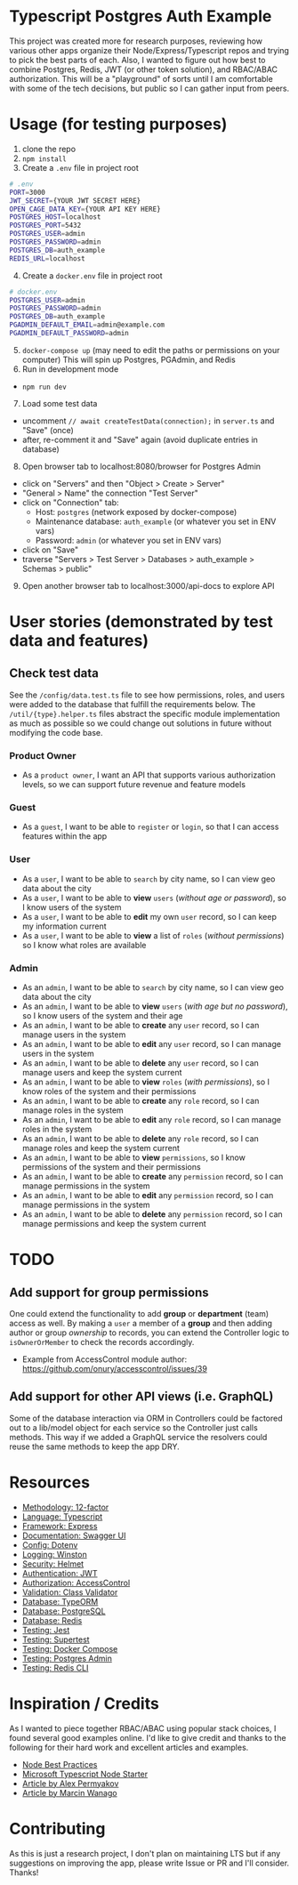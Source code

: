 # Typescript Postgres Auth Example
This project was created more for research purposes, reviewing how various other
apps organize their Node/Express/Typescript repos and trying to pick the best 
parts of each. Also, I wanted to figure out how best to combine Postgres, Redis, 
JWT (or other token solution), and RBAC/ABAC authorization. This will be a "playground" 
of sorts until I am comfortable with some of the tech decisions, but public so I can 
gather input from peers.

# Usage (for testing purposes)
 1. clone the repo
 2. `npm install`
 3. Create a `.env` file in project root
 ```bash
# .env
PORT=3000
JWT_SECRET={YOUR JWT SECRET HERE}
OPEN_CAGE_DATA_KEY={YOUR API KEY HERE}
POSTGRES_HOST=localhost
POSTGRES_PORT=5432
POSTGRES_USER=admin
POSTGRES_PASSWORD=admin
POSTGRES_DB=auth_example
REDIS_URL=localhost
 ```
 4. Create a `docker.env` file in project root
 ```bash
# docker.env
POSTGRES_USER=admin
POSTGRES_PASSWORD=admin
POSTGRES_DB=auth_example
PGADMIN_DEFAULT_EMAIL=admin@example.com
PGADMIN_DEFAULT_PASSWORD=admin
 ```
 5. `docker-compose up` (may need to edit the paths or permissions on your computer)
 This will spin up Postgres, PGAdmin, and Redis
 6. Run in development mode
   * `npm run dev`
 7. Load some test data
   * uncomment `// await createTestData(connection);` in `server.ts` and "Save" (once)
   * after, re-comment it and "Save" again (avoid duplicate entries in database)
 8. Open browser tab to localhost:8080/browser for Postgres Admin
   * click on "Servers" and then "Object > Create > Server"
   * "General > Name" the connection "Test Server"
   * click on "Connection" tab:
     * Host: `postgres` (network exposed by docker-compose)
     * Maintenance database: `auth_example` (or whatever you set in ENV vars)
     * Password: `admin` (or whatever you set in ENV vars)
   * click on "Save"
   * traverse "Servers > Test Server > Databases > auth_example > Schemas > public"
 9. Open another browser tab to localhost:3000/api-docs to explore API

# User stories (demonstrated by test data and features)
## Check test data
See the `/config/data.test.ts` file to see how permissions, roles, and users were added to the database 
that fulfill the requirements below. The `/util/{type}.helper.ts` files abstract the specific module implementation 
as much as possible so we could change out solutions in future without modifying the code base.

### Product Owner
 * As a `product owner`, I want an API that supports various authorization levels, so we can support future revenue and feature models

### Guest
 * As a `guest`, I want to be able to `register` or `login`, so that I can access features within the app

### User
 * As a `user`, I want to be able to `search` by city name, so I can view geo data about the city
 * As a `user`, I want to be able to **view** `users` (*without age or password*), so I know users of the system
 * As a `user`, I want to be able to **edit** my own `user` record, so I can keep my information current
 * As a `user`, I want to be able to **view** a list of `roles` (*without permissions*) so I know what roles are available

### Admin
 * As an `admin`, I want to be able to `search` by city name, so I can view geo data about the city
 * As an `admin`, I want to be able to **view** `users` (*with age but no password*), so I know users of the system and their age
 * As an `admin`, I want to be able to **create** any `user` record, so I can manage users in the system
 * As an `admin`, I want to be able to **edit** any `user` record, so I can manage users in the system
 * As an `admin`, I want to be able to **delete** any `user` record, so I can manage users and keep the system current
 * As an `admin`, I want to be able to **view** `roles` (*with permissions*), so I know roles of the system and their permissions
 * As an `admin`, I want to be able to **create** any `role` record, so I can manage roles in the system
 * As an `admin`, I want to be able to **edit** any `role` record, so I can manage roles in the system
 * As an `admin`, I want to be able to **delete** any `role` record, so I can manage roles and keep the system current
 * As an `admin`, I want to be able to **view** `permissions`, so I know permissions of the system and their permissions
 * As an `admin`, I want to be able to **create** any `permission` record, so I can manage permissions in the system
 * As an `admin`, I want to be able to **edit** any `permission` record, so I can manage permissions in the system
 * As an `admin`, I want to be able to **delete** any `permission` record, so I can manage permissions and keep the system current

# TODO
## Add support for group permissions
One could extend the functionality to add **group** or **department** (team) access as well. By making a `user`
a member of a **group** and then adding author or group *ownership* to records, you can extend the Controller logic
to `isOwnerOrMember` to check the records accordingly.

 * Example from AccessControl module author: https://github.com/onury/accesscontrol/issues/39

## Add support for other API views (i.e. GraphQL)
Some of the database interaction via ORM in Controllers could be factored out to a lib/model object for each 
service so the Controller just calls methods. This way if we added a GraphQL service the resolvers could reuse the 
same methods to keep the app DRY.

# Resources
 * [Methodology: 12-factor](https://12factor.net/)
 * [Language: Typescript](https://www.typescriptlang.org/)
 * [Framework: Express](https://expressjs.com/)
 * [Documentation: Swagger UI](https://swagger.io/docs/open-source-tools/swagger-ui/usage/installation/)
 * [Config: Dotenv](https://www.npmjs.com/package/dotenv)
 * [Logging: Winston](https://www.npmjs.com/package/winston)
 * [Security: Helmet](https://www.npmjs.com/package/helmet)
 * [Authentication: JWT](https://www.npmjs.com/package/jsonwebtoken)
 * [Authorization: AccessControl](https://www.npmjs.com/package/accesscontrol)
 * [Validation: Class Validator](https://www.npmjs.com/package/class-validator)
 * [Database: TypeORM](https://www.npmjs.com/package/typeorm)
 * [Database: PostgreSQL](https://www.postgresql.org/)
 * [Database: Redis](https://redis.io/commands/)
 * [Testing: Jest](https://jestjs.io/en/)
 * [Testing: Supertest](https://www.npmjs.com/package/supertest)
 * [Testing: Docker Compose](https://docs.docker.com/compose/)
 * [Testing: Postgres Admin](https://www.pgadmin.org/)
 * [Testing: Redis CLI](https://redis.io/topics/rediscli)

# Inspiration / Credits
As I wanted to piece together RBAC/ABAC using popular stack choices, I found several good examples online. I'd 
like to give credit and thanks to the following for their hard work and excellent articles and examples.

 * [Node Best Practices](https://github.com/i0natan/nodebestpractices)
 * [Microsoft Typescript Node Starter](https://github.com/Microsoft/TypeScript-Node-Starter)
 * [Article by Alex Permyakov](https://medium.com/@alex.permyakov/production-ready-node-js-rest-apis-setup-using-typescript-postgresql-and-redis-a9525871407)
 * [Article by Marcin Wanago](https://wanago.io/2019/01/14/express-postgres-relational-databases-typeorm/)

# Contributing
As this is just a research project, I don't plan on maintaining LTS but if any
suggestions on improving the app, please write Issue or PR and I'll consider. Thanks!
